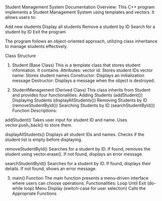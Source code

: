 Student Management System Documentation
Overview:
This C++ program implements a Student Management System using templates and vectors. It allows users to:

Add new students
Display all students
Remove a student by ID
Search for a student by ID
Exit the program

The program follows an object-oriented approach, utilizing class inheritance to manage students effectively.

Class Structure
1. Student<T> (Base Class)
This is a template class that stores student information. It contains:
Attributes:
vector<T> id: Stores student IDs
vector<T> name: Stores student names
Constructor: Displays an initialization message
Destructor: Displays a message when the object is destroyed.

2. StudentManagement<T> (Derived Class)
This class inherits from Student<T> and provides four functionalities:
Adding Students (addStudent())
Displaying Students (displayAllStudents())
Removing Students by ID (removeStudentById())
Searching Students by ID (searchStudentById())
Function Descriptions:

addStudent()
Takes user input for student ID and name.
Uses vector.push_back() to store them.

displayAllStudents()
Displays all student IDs and names.
Checks if the student list is empty before displaying.

removeStudentById()
Searches for a student by ID.
If found, removes the student using vector.erase().
If not found, displays an error message.

searchStudentById()
Searches for a student by ID.
If found, displays their details.
If not found, shows an error message.

3. main() Function
The main function presents a menu-driven interface where users can choose operations.
Functionalities:
Loop Until Exit (do-while loop)
Menu Display (switch-case for user selection)
Calls the Appropriate Functions



